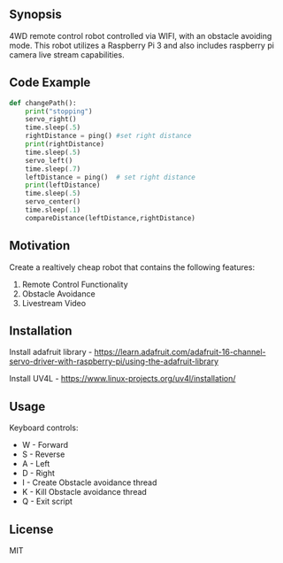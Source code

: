 ## Synopsis

4WD remote control robot controlled via WIFI, with an obstacle avoiding mode. This robot utilizes a Raspberry Pi 3 and also includes raspberry pi camera live stream capabilities.

## Code Example

```python
def changePath():
    print("stopping")
    servo_right()
    time.sleep(.5)
    rightDistance = ping() #set right distance
    print(rightDistance)
    time.sleep(.5)
    servo_left()
    time.sleep(.7)
    leftDistance = ping()  # set right distance
    print(leftDistance)
    time.sleep(.5)
    servo_center()
    time.sleep(.1)
    compareDistance(leftDistance,rightDistance)
```

## Motivation

Create a realtively cheap robot that contains the following features:
1. Remote Control Functionality
2. Obstacle Avoidance
3. Livestream Video

## Installation

Install adafruit library - https://learn.adafruit.com/adafruit-16-channel-servo-driver-with-raspberry-pi/using-the-adafruit-library

Install UV4L - https://www.linux-projects.org/uv4l/installation/

## Usage

Keyboard controls:
* W - Forward
* S - Reverse
* A - Left
* D - Right
* I - Create Obstacle avoidance thread
* K - Kill Obstacle avoidance thread
* Q - Exit script

## License

MIT